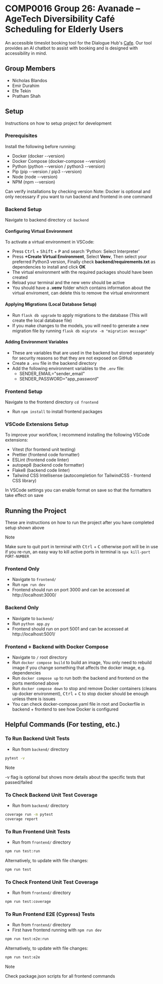 # COMP0016 Group 26: Avanade – AgeTech Diversibility Café Scheduling for Elderly Users​

An accessible timeslot booking tool for the Dialogue Hub's [Cafe](https://dialoguehub.co.uk/dialogue-cafe). Our tool provides an AI chatbot to assist with booking and is designed with accessibility in mind.

## Group Members

- Nicholas Blandos
- Emir Durahim
- Efe Tekin
- Pratham Shah

## Setup

Instructions on how to setup project for development

### Prerequisites

Install the following before running:

- Docker (docker --version)
- Docker Compose (docker-compose --version)
- Python (python --version / python3 --version)
- Pip (pip --version / pip3 --version)
- Node (node --version)
- NPM (npm --version)

Can verify installations by checking version
Note: Docker is optional and only necessary if you want to run backend and frontend in one command

### Backend Setup

Navigate to backend directory `cd backend`

#### Configuring Virtual Environment

To activate a virtual environment in VSCode:

- Press <kbd>Ctrl</kbd> + <kbd>Shift</kbd> + <kbd>P</kbd> and search 'Python: Select Interpreter'
- Press **+Create Virtual Environment**, Select **Venv**, Then select your preferred Python3 version, Finally check **backend/requirements.txt** as dependencies to install and click **OK**
- The virtual environment with the required packages should have been created
- Reload your terminal and the new venv should be active
- You should have a **.venv** folder which contains information about the virtual enviroment, can delete this to remove the virtual environment

#### Applying Migrations (Local Database Setup)

- Run `flask db upgrade` to apply migrations to the database (This will create the local database file)
- If you make changes to the models, you will need to generate a new migration file by running `flask db migrate -m "migration message"`

#### Adding Environment Variables

- These are variables that are used in the backend but stored separately for security reasons so that they are not exposed on GitHub
- Create a `.env` file in the backend directory
- Add the following environment variables to the `.env` file:
  - SENDER_EMAIL="sender_email"
  - SENDER_PASSWORD="app_password"

### Frontend Setup

Navigate to the frontend directory `cd frontend`

- Run `npm install` to install frontend packages

### VSCode Extensions Setup

To improve your workflow, I recommend installing the following VSCode extensions:

- Vitest (for frontend unit testing)
- Prettier (frontend code formatter)
- ESLint (frontend code linter)
- autopep8 (backend code formatter)
- Flake8 (backend code linter)
- Tailwind CSS Intellisense (autocompletion for TailwindCSS - frontend CSS library)

In VSCode settings you can enable format on save so that the formatters take effect on save

## Running the Project

These are instructions on how to run the project after you have completed setup shown above

> [!NOTE]
> Make sure to quit port in terminal with <kbd>Ctrl</kbd> + <kbd>C</kbd> otherwise port will be in use if you re-run, an easy way to kill active ports in terminal is `npx kill-port PORT-NUMBER`

### Frontend Only

- Navigate to `frontend/`
- Run `npm run dev`
- Frontend should run on port 3000 and can be accessed at http://localhost:3000/

### Backend Only

- Navigate to `backend/`
- Run `python app.py`
- Frontend should run on port 5001 and can be accessed at http://localhost:5001/

### Frontend + Backend with Docker Compose

- Navigate to `/` root directory
- Run `docker compose build` to build an image, You only need to rebuild image if you change something that affects the docker image, e.g. dependencies
- Run `docker compose up` to run both the backend and frontend on the ports mentioned above
- Run `docker compose down` to stop and remove Docker containers (cleans up docker environment), <kbd>Ctrl</kbd> + <kbd>C</kbd> to stop docker should be enough unless there is issues
- You can check docker-compose.yaml file in root and Dockerfile in backend + frontend to see how Docker is configured

## Helpful Commands (For testing, etc.)

### To Run Backend Unit Tests

- Run from `backend/` directory

```bash
pytest -v
```

> [!NOTE]
> -v flag is optional but shows more details about the specific tests that passed/failed

### To Check Backend Unit Test Coverage

- Run from `backend/` directory

```bash
coverage run -m pytest
coverage report
```

### To Run Frontend Unit Tests

- Run from `frontend/` directory

```bash
npm run test:run
```

Alternatively, to update with file changes:

```bash
npm run test
```

### To Check Frontend Unit Test Coverage

- Run from `frontend/` directory

```bash
npm run test:coverage
```

### To Run Frontend E2E (Cypress) Tests

- Run from `frontend/` directory
- First have frontend running with `npm run dev`

```bash
npm run test:e2e:run
```

Alternatively, to update with file changes:

```bash
npm run test:e2e
```

> [!NOTE]
> Check package.json scripts for all frontend commands
